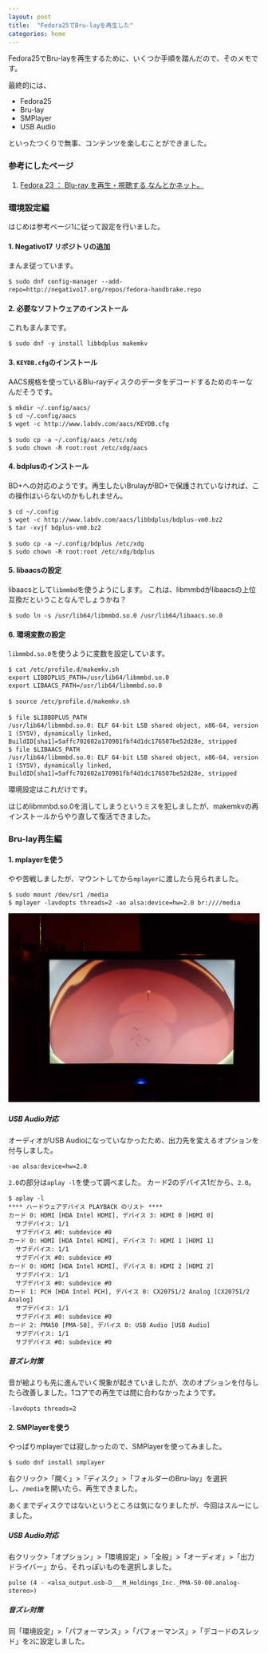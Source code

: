 ```yaml
---
layout: post
title:  "Fedora25でBru-layを再生した"
categories: home
---
```


Fedora25でBru-layを再生するために、いくつか手順を踏んだので、そのメモです。

最終的には、

- Fedora25
- Bru-lay
- SMPlayer
- USB Audio

といったつくりで無事、コンテンツを楽しむことができました。

### 参考にしたページ

1. [Fedora 23 ： Blu-ray を再生・視聴する なんとかネット。](http://laniusbucephalus.blog49.fc2.com/blog-entry-571.html)


### 環境設定編

はじめは参考ページ1に従って設定を行いました。

#### 1. Negativo17 リポジトリの追加
まんま従っています。

```
$ sudo dnf config-manager --add-repo=http://negativo17.org/repos/fedora-handbrake.repo
```

#### 2. 必要なソフトウェアのインストール
これもまんまです。

```
$ sudo dnf -y install libbdplus makemkv
```

#### 3. `KEYDB.cfg`のインストール
AACS規格を使っているBlu-rayディスクのデータをデコードするためのキーなんだそうです。

```
$ mkdir ~/.config/aacs/
$ cd ~/.config/aacs
$ wget -c http://www.labdv.com/aacs/KEYDB.cfg

$ sudo cp -a ~/.config/aacs /etc/xdg
$ sudo chown -R root:root /etc/xdg/aacs
```

#### 4. bdplusのインストール
BD+への対応のようです。再生したいBrulayがBD+で保護されていなければ、この操作はいらないのかもしれません。

```
$ cd ~/.config
$ wget -c http://www.labdv.com/aacs/libbdplus/bdplus-vm0.bz2
$ tar -xvjf bdplus-vm0.bz2

$ sudo cp -a ~/.config/bdplus /etc/xdg
$ sudo chown -R root:root /etc/xdg/bdplus
```

#### 5. libaacsの設定
libaacsとして`libmmbd`を使うようにします。
これは、libmmbdがlibaacsの上位互換だということなんでしょうかね？

```
$ sudo ln -s /usr/lib64/libmmbd.so.0 /usr/lib64/libaacs.so.0
```

#### 6. 環境変数の設定
`libmmbd.so.0`を使うように変数を設定しています。

```
$ cat /etc/profile.d/makemkv.sh
export LIBBDPLUS_PATH=/usr/lib64/libmmbd.so.0
export LIBAACS_PATH=/usr/lib64/libmmbd.so.0

$ source /etc/profile.d/makemkv.sh

$ file $LIBBDPLUS_PATH
/usr/lib64/libmmbd.so.0: ELF 64-bit LSB shared object, x86-64, version 1 (SYSV), dynamically linked, BuildID[sha1]=5affc702602a170981fbf4d1dc176507be52d28e, stripped
$ file $LIBAACS_PATH  
/usr/lib64/libmmbd.so.0: ELF 64-bit LSB shared object, x86-64, version 1 (SYSV), dynamically linked, BuildID[sha1]=5affc702602a170981fbf4d1dc176507be52d28e, stripped

```

環境設定はこれだけです。

はじめlibmmbd.so.0を消してしまうというミスを犯しましたが、makemkvの再インストールからやり直して復活できました。

### Bru-lay再生編

#### 1. mplayerを使う
やや苦戦しましたが、マウントしてから`mplayer`に渡したら見られました。

```
$ sudo mount /dev/sr1 /media
$ mplayer -lavdopts threads=2 -ao alsa:device=hw=2.0 br:////media
```

![Bru-lay](/images/screenshots/2016-11-07-brulay.jpg)

##### USB Audio対応
オーディオがUSB Audioになっていなかったため、出力先を変えるオプションを付与しました。

```
-ao alsa:device=hw=2.0
```

`2.0`の部分は`aplay -l`を使って調べました。
カード2のデバイス1だから、`2.0`。
```
$ aplay -l
**** ハードウェアデバイス PLAYBACK のリスト ****
カード 0: HDMI [HDA Intel HDMI], デバイス 3: HDMI 0 [HDMI 0]
  サブデバイス: 1/1
  サブデバイス #0: subdevice #0
カード 0: HDMI [HDA Intel HDMI], デバイス 7: HDMI 1 [HDMI 1]
  サブデバイス: 1/1
  サブデバイス #0: subdevice #0
カード 0: HDMI [HDA Intel HDMI], デバイス 8: HDMI 2 [HDMI 2]
  サブデバイス: 1/1
  サブデバイス #0: subdevice #0
カード 1: PCH [HDA Intel PCH], デバイス 0: CX20751/2 Analog [CX20751/2 Analog]
  サブデバイス: 1/1
  サブデバイス #0: subdevice #0
カード 2: PMA50 [PMA-50], デバイス 0: USB Audio [USB Audio]
  サブデバイス: 1/1
  サブデバイス #0: subdevice #0
```

##### 音ズレ対策
音が絵よりも先に進んでいく現象が起きていましたが、次のオプションを付与したら改善しました。1コアでの再生では間に合わなかったようです。
```
-lavdopts threads=2
```

#### 2. SMPlayerを使う
やっぱりmplayerでは寂しかったので、SMPlayerを使ってみました。

```
$ sudo dnf install smplayer
```

右クリック>「開く」>「ディスク」>「フォルダーのBru-lay」を選択し、`/media`を開いたら、再生できました。

あくまでディスクではないというところは気になりましたが、今回はスルーにしました。

##### USB Audio対応
右クリック>「オプション」>「環境設定」>「全般」>「オーディオ」>「出力ドライバー」から、それっぽいものを選択しました。

```
pulse (4 - <alsa_output.usb-D___M_Holdings_Inc._PMA-50-00.analog-stereo>)
```

##### 音ズレ対策
同「環境設定」>「パフォーマンス」>「パフォーマンス」>「デコードのスレッド」を`2`に設定しました。

